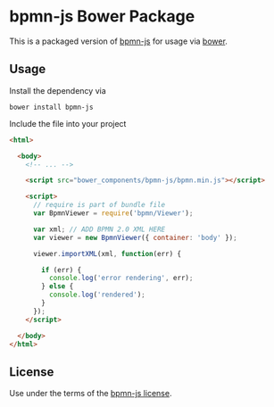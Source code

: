 # bpmn-js Bower Package

This is a packaged version of [bpmn-js](https://github.com/bpmn-io/bpmn-js) for usage via [bower](http://bower.io/).


## Usage

Install the dependency via

```
bower install bpmn-js
```

Include the file into your project

```html
<html>

  <body>
    <!-- ... -->

    <script src="bower_components/bpmn-js/bpmn.min.js"></script>

    <script>
      // require is part of bundle file
      var BpmnViewer = require('bpmn/Viewer');

      var xml; // ADD BPMN 2.0 XML HERE
      var viewer = new BpmnViewer({ container: 'body' });

      viewer.importXML(xml, function(err) {

        if (err) {
          console.log('error rendering', err);
        } else {
          console.log('rendered');
        }
      });
    </script>

  </body>
</html>
```


## License

Use under the terms of the [bpmn-js license](http://bpmn.io/license).
